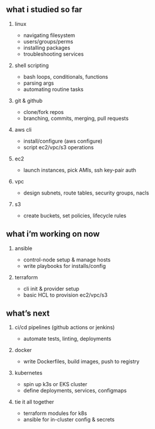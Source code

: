 what i studied so far
---------------------
1. linux  
   - navigating filesystem  
   - users/groups/perms  
   - installing packages  
   - troubleshooting services  

2. shell scripting  
   - bash loops, conditionals, functions  
   - parsing args  
   - automating routine tasks  

3. git & github  
   - clone/fork repos  
   - branching, commits, merging, pull requests  

4. aws cli  
   - install/configure (aws configure)  
   - script ec2/vpc/s3 operations  

5. ec2  
   - launch instances, pick AMIs, ssh key-pair auth  

6. vpc  
   - design subnets, route tables, security groups, nacls  

7. s3  
   - create buckets, set policies, lifecycle rules  

what i’m working on now
------------------------
1. ansible  
   - control-node setup & manage hosts  
   - write playbooks for installs/config  

2. terraform  
   - cli init & provider setup  
   - basic HCL to provision ec2/vpc/s3  

what’s next
-----------
1. ci/cd pipelines (github actions or jenkins)  
   - automate tests, linting, deployments  

2. docker  
   - write Dockerfiles, build images, push to registry  

3. kubernetes  
   - spin up k3s or EKS cluster  
   - define deployments, services, configmaps  

4. tie it all together  
   - terraform modules for k8s  
   - ansible for in-cluster config & secrets  
